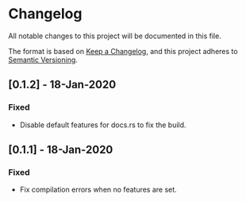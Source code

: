 # Changelog

All notable changes to this project will be documented in this file.

The format is based on [Keep a Changelog](https://keepachangelog.com/en/1.0.0/),
and this project adheres to [Semantic Versioning](https://semver.org/spec/v2.0.0.html).

## [0.1.2] - 18-Jan-2020

### Fixed

- Disable default features for docs.rs to fix the build.

## [0.1.1] - 18-Jan-2020

### Fixed

- Fix compilation errors when no features are set.
